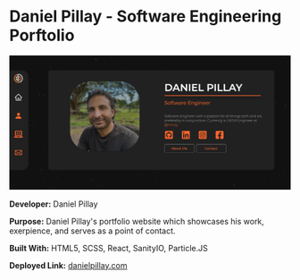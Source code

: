 # Daniel Pillay - Software Engineering Porftolio

![alt text](/src/assets/portfolio_screenshot.png/ "Daniel Pillay Screenshot")

**Developer:** Daniel Pillay

**Purpose:** Daniel Pillay's portfolio website which showcases his work, exerpience, and serves as a point of contact.

**Built With:** HTML5, SCSS, React, SanityIO, Particle.JS

**Deployed Link:** [danielpillay.com](https://danielpillay.com)
